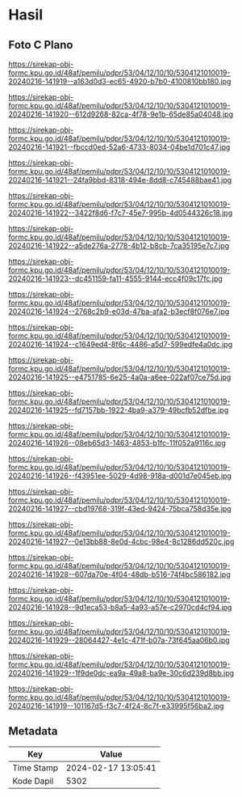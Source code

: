 # Hasil

## Foto C Plano

https://sirekap-obj-formc.kpu.go.id/48af/pemilu/pdpr/53/04/12/10/10/5304121010019-20240216-141919--a163d0d3-ec65-4920-b7b0-4100810bb180.jpg

https://sirekap-obj-formc.kpu.go.id/48af/pemilu/pdpr/53/04/12/10/10/5304121010019-20240216-141920--612d9268-82ca-4f78-9e1b-65de85a04048.jpg

https://sirekap-obj-formc.kpu.go.id/48af/pemilu/pdpr/53/04/12/10/10/5304121010019-20240216-141921--fbccd0ed-52a6-4733-8034-04be1d701c47.jpg

https://sirekap-obj-formc.kpu.go.id/48af/pemilu/pdpr/53/04/12/10/10/5304121010019-20240216-141921--24fa9bbd-8318-494e-8dd8-c745488bae41.jpg

https://sirekap-obj-formc.kpu.go.id/48af/pemilu/pdpr/53/04/12/10/10/5304121010019-20240216-141922--3422f8d6-f7c7-45e7-995b-4d0544326c18.jpg

https://sirekap-obj-formc.kpu.go.id/48af/pemilu/pdpr/53/04/12/10/10/5304121010019-20240216-141922--a5de276a-2778-4b12-b8cb-7ca35195e7c7.jpg

https://sirekap-obj-formc.kpu.go.id/48af/pemilu/pdpr/53/04/12/10/10/5304121010019-20240216-141923--dc451159-fa11-4555-9144-ecc4f09c17fc.jpg

https://sirekap-obj-formc.kpu.go.id/48af/pemilu/pdpr/53/04/12/10/10/5304121010019-20240216-141924--2768c2b9-e03d-47ba-afa2-b3ecf8f076e7.jpg

https://sirekap-obj-formc.kpu.go.id/48af/pemilu/pdpr/53/04/12/10/10/5304121010019-20240216-141924--c1649ed4-8f6c-4486-a5d7-599edfe4a0dc.jpg

https://sirekap-obj-formc.kpu.go.id/48af/pemilu/pdpr/53/04/12/10/10/5304121010019-20240216-141925--e4751785-6e25-4a0a-a6ee-022af07ce75d.jpg

https://sirekap-obj-formc.kpu.go.id/48af/pemilu/pdpr/53/04/12/10/10/5304121010019-20240216-141925--fd7157bb-1922-4ba9-a379-49bcfb52dfbe.jpg

https://sirekap-obj-formc.kpu.go.id/48af/pemilu/pdpr/53/04/12/10/10/5304121010019-20240216-141926--08eb65d3-1463-4853-b1fc-11f052a9116c.jpg

https://sirekap-obj-formc.kpu.go.id/48af/pemilu/pdpr/53/04/12/10/10/5304121010019-20240216-141926--f43951ee-5029-4d98-918a-d001d7e045eb.jpg

https://sirekap-obj-formc.kpu.go.id/48af/pemilu/pdpr/53/04/12/10/10/5304121010019-20240216-141927--cbd19768-319f-43ed-9424-75bca758d35e.jpg

https://sirekap-obj-formc.kpu.go.id/48af/pemilu/pdpr/53/04/12/10/10/5304121010019-20240216-141927--0e13bb88-8e0d-4cbc-98e4-8c1286dd520c.jpg

https://sirekap-obj-formc.kpu.go.id/48af/pemilu/pdpr/53/04/12/10/10/5304121010019-20240216-141928--607da70e-4f04-48db-b516-74f4bc586182.jpg

https://sirekap-obj-formc.kpu.go.id/48af/pemilu/pdpr/53/04/12/10/10/5304121010019-20240216-141928--9d1eca53-b8a5-4a93-a57e-c2970cd4cf94.jpg

https://sirekap-obj-formc.kpu.go.id/48af/pemilu/pdpr/53/04/12/10/10/5304121010019-20240216-141929--28064427-4e1c-471f-b07a-73f645aa06b0.jpg

https://sirekap-obj-formc.kpu.go.id/48af/pemilu/pdpr/53/04/12/10/10/5304121010019-20240216-141929--1f9de0dc-ea9a-49a8-ba9e-30c6d239d8bb.jpg

https://sirekap-obj-formc.kpu.go.id/48af/pemilu/pdpr/53/04/12/10/10/5304121010019-20240216-141919--101167d5-f3c7-4f24-8c7f-e33995f56ba2.jpg


## Metadata

| Key        | Value               |
| ---------- | ------------------- |
| Time Stamp | 2024-02-17 13:05:41 |
| Kode Dapil | 5302                |



